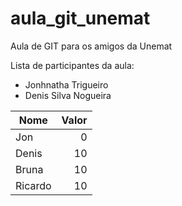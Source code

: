 # aula_git_unemat
Aula de GIT para os amigos da Unemat

Lista de participantes da aula:

* Jonhnatha Trigueiro
* Denis Silva Nogueira

| Nome | Valor |
| --- | ---: |
| Jon | 0 |
| Denis | 10 | 
| Bruna | 10 | 
| Ricardo | 10 |